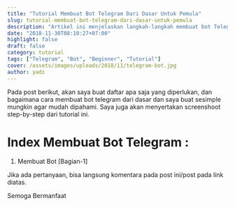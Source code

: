 ```yaml
---
title: "Tutorial Membuat Bot Telegram Dari Dasar Untuk Pemula"
slug: tutorial-membuat-bot-telegram-dari-dasar-untuk-pemula
description: "Artikel ini menjelaskan langkah-langkah membuat bot Telegram dari dasar dengan panduan mudah diikuti, lengkap dengan screenshoot step-by-step untuk pemula."
date: "2018-11-30T08:10:27+07:00"
highlight: false 
draft: false
category: tutorial
tags: ["Telegram", "Bot", "Beginner", "Tutorial"]
cover: /assets/images/uploads/2018/11/telegram-bot.jpg
author: yadi
---
```


Pada post berikut, akan saya buat daftar apa saja yang diperlukan, dan bagaimana cara membuat bot telegram dari dasar dan saya buat sesimple mungkin agar mudah dipahami. Saya juga akan menyertakan screenshoot step-by-step dari tutorial ini.

# Index Membuat Bot Telegram :
1. Membuat Bot [Bagian-1]


Jika ada pertanyaan, bisa langsung komentara pada post ini/post pada link diatas.

Semoga Bermanfaat
